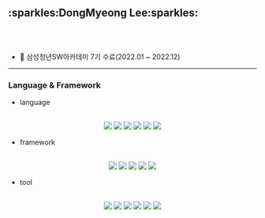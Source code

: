 <h2>:sparkles:DongMyeong Lee:sparkles:</h2>


<br></br>
- 🏫 삼성청년SW아카데미 7기 수료(2022.01 ~ 2022.12)

<hr></hr>
<h3>Language & Framework</h3>


<div align="left">
  
  - language
  <br></br>
  <div align="center">
    <img src="https://img.shields.io/badge/JavaScript-F7DF1E?style=for-the-badge&logo=JavaScript&logoColor=white"/>
    <img src="https://img.shields.io/badge/TypeScript-3178C6?style=for-the-badge&logo=TypeScript&logoColor=white">
    <img src="https://img.shields.io/badge/Python-3776AB?style=for-the-badge&logo=Python&logoColor=white">
    <img src="https://img.shields.io/badge/HTML5-E34F26?style=for-the-badge&logo=HTML5&logoColor=white">
    <img src="https://img.shields.io/badge/Css-1572B6?style=for-the-badge&logo=Sass&logoColor=white">
    <img src="https://img.shields.io/badge/Sass-CC6699?style=for-the-badge&logo=Sass&logoColor=white">
  </div>


  - framework
  <br></br>
  <div align="center">
    <img src="https://img.shields.io/badge/React-61DAFB?style=for-the-badge&logo=React&logoColor=white">
    <img src="https://img.shields.io/badge/Next.js-000000?style=for-the-badge&logo=Next.js&logoColor=white">
    <img src="https://img.shields.io/badge/Vue.js-4FC08D?style=for-the-badge&logo=Vue.js&logoColor=white">
    <img src="https://img.shields.io/badge/Node.js-339933?style=for-the-badge&logo=Node.js&logoColor=white">
    <img src="https://img.shields.io/badge/Django-092E20?style=for-the-badge&logo=Django&logoColor=white">
  </div>


  - tool
  <br></br>
  <div align="center">
    <img src="https://img.shields.io/badge/Git-F05032?style=for-the-badge&logo=Git&logoColor=white"/>
    <img src="https://img.shields.io/badge/Jira-0052CC?style=for-the-badge&logo=Jira&logoColor=white"/>
    <img src="https://img.shields.io/badge/Figma-F24E1E?style=for-the-badge&logo=Figma&logoColor=white"/>
    <img src="https://img.shields.io/badge/Notion-000000?style=for-the-badge&logo=Notion&logoColor=white"/>
    <img src="https://img.shields.io/badge/VisualStudioCode-5C2D91?style=for-the-badge&logo=VisualStudioCode&logoColor=white"/>
    <img src="https://img.shields.io/badge/Pycharm-000000?style=for-the-badge&logo=Pycharm&logoColor=white"/>
  </div>
</div>

